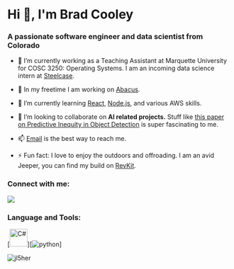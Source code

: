 # Hi 👋, I'm Brad Cooley

### A passionate software engineer and data scientist from Colorado

- 💼 I’m currently working as a Teaching Assistant at Marquette University for COSC 3250: Operating Systems. I am an incoming data science intern at [Steelcase](https://www.steelcase.com/).

- 🔭 In my freetime I am working on [Abacus](https://github.com/acm-mu/abacus).

- 🌱 I’m currently learning [React](https://reactjs.org/), [Node.js](https://nodejs.org/), and various AWS skills.

- 🤝 I’m looking to collaborate on **AI related projects.** Stuff like [this paper on Predictive Inequity in Object Detection](https://arxiv.org/pdf/1902.11097.pdf?fbclid=IwAR0XylkVZ-dRJZ_II6Me5200IWjvFYylQ1zInyZrlpwXFP6Ns7S7JZ7jeOc) is super fascinating to me.

- 📫 [Email](mailto:brad@cooleyweb.org) is the best way to reach me.

- ⚡ Fun fact: I love to enjoy the outdoors and offroading. I am an avid Jeeper, you can find my build on [RevKit](https://revkit.com/randal).

### Connect with me:

<p align="left">
<img src="https://img.shields.io/badge/LinkedIn-0077B5?style=for-the-badge&logo=linkedin&logoColor=white" />
</p>

### Language and Tools:

<p align="left">
	[<img src="https://img.shields.io/badge/C%23-239120?style=for-the-badge&logo=c-sharp&logoColor=white" alt="C#" width="40" />][<img src="https://img.shields.io/badge/Python-3776AB?style=for-the-badge&logo=python&logoColor=white" alt="python" />]
	<img src="">
</p>

<p align="left"> <img src="https://komarev.com/ghpvc/?username=brad-cooley" alt="jl5her" /> </p>
